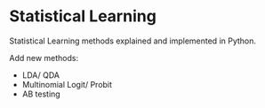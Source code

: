 # Statistical Learning

Statistical Learning methods explained and implemented in Python.

Add new methods:
- LDA/ QDA
- Multinomial Logit/ Probit
- AB testing
